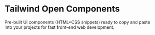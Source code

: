 # Tailwind Open Components

Pre-built UI components (HTML+CSS snippets) ready to copy and paste into your projects for fast front-end web development.

